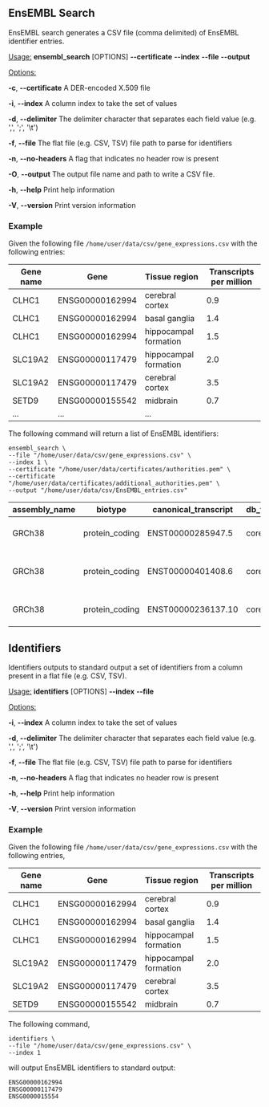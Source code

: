 ## EnsEMBL Search
EnsEMBL search generates a CSV file (comma delimited) of EnsEMBL identifier entries.

<ins>Usage:</ins> **ensembl_search** [OPTIONS] **--certificate** <certificates> **--index** <index> **--file** <file> **--output** <output>

<ins>Options:</ins>

  **-c**, **--certificate** <certificates>  A DER-encoded X.509 file

  **-i**, **--index** <index>               A column index to take the set of values
 
  **-d**, **--delimiter** <delimiter>       The delimiter character that separates each field value (e.g. ',', ';', '\t')
 
  **-f**, **--file** <file>                 The flat file (e.g. CSV, TSV) file path to parse for identifiers
 
  **-n**, **--no-headers**                  A flag that indicates no header row is present
 
  **-O**, **--output** <output>             The output file name and path to write a CSV file.

  **-h**, **--help**                        Print help information

  **-V**, **--version**                     Print version information
### Example
Given the following file `/home/user/data/csv/gene_expressions.csv` with the following entries:

| Gene name | Gene | Tissue region | Transcripts per million |
| --- | --- | --- | --- |
|CLHC1|ENSG00000162994|cerebral cortex|0.9|
|CLHC1|ENSG00000162994|basal ganglia|1.4|
|CLHC1|ENSG00000162994|hippocampal formation|1.5|
|SLC19A2|ENSG00000117479|hippocampal formation|2.0|
|SLC19A2|ENSG00000117479|cerebral cortex|3.5|
|SETD9|ENSG00000155542|midbrain|0.7|
|...|...|...|

The following command will return a list of EnsEMBL identifiers:

```
ensembl_search \
--file "/home/user/data/csv/gene_expressions.csv" \
--index 1 \
--certificate "/home/user/data/certificates/authorities.pem" \
--certificate "/home/user/data/certificates/additional_authorities.pem" \
--output "/home/user/data/csv/EnsEMBL_entries.csv"
```

| assembly_name | biotype | canonical_transcript | db_type | description | display_name | dna | end | id | logic_name | object_type | seq_region_name | source | species | start | strand | version |
| --- | --- | --- | --- | --- | --- | --- | --- | --- | --- | --- | --- | --- | --- | --- | --- | --- |
|GRCh38|protein_coding|ENST00000285947.5|core|SET domain containing 9 [Source:HGNC Symbol;Acc:HGNC:28508]|SETD9|GACAGCCGT...|56925532|ENSG00000155542|ensembl_havana_gene_homo_sapiens|Gene|5|ensembl_havana|homo_sapiens|56909260|1|12|
|GRCh38|protein_coding|ENST00000401408.6|core|clathrin heavy chain linker domain containing 1 [Source:HGNC Symbol;Acc:HGNC:26453]|CLHC1|TTTTTATGT...|55232563|ENSG00000162994|ensembl_havana_gene_homo_sapiens|Gene|2|ensembl_havana|homo_sapiens|55172547|-1|16
|GRCh38|protein_coding|ENST00000236137.10|core|solute carrier family 19 member 2 [Source:HGNC Symbol;Acc:HGNC:10938]|SLC19A2|TTTGATTAA...|169485944|ENSG00000117479|ensembl_havana_gene_homo_sapiens|Gene|1|ensembl_havana|homo_sapiens|169463909|-1|15|

## Identifiers
Identifiers outputs to standard output a set of identifiers from a column present in a flat file (e.g. CSV, TSV).

<ins>Usage:</ins> **identifiers** [OPTIONS] **--index** <index> **--file** <file>

<ins>Options:</ins>

  **-i**, **--index** <index>          A column index to take the set of values

  **-d**, **--delimiter** <delimiter>  The delimiter character that separates each field value (e.g. ',', ';', '\t')
 
  **-f**, **--file** <file>            The flat file (e.g. CSV, TSV) file path to parse for identifiers
 
  **-n**, **--no-headers**             A flag that indicates no header row is present
  
  **-h**, **--help**                   Print help information

  **-V**, **--version**                Print version information
### Example
Given the following file `/home/user/data/csv/gene_expressions.csv` with the following entries,

| Gene name | Gene | Tissue region | Transcripts per million |
| --- | --- | --- | --- |
|CLHC1|ENSG00000162994|cerebral cortex|0.9|
|CLHC1|ENSG00000162994|basal ganglia|1.4|
|CLHC1|ENSG00000162994|hippocampal formation|1.5|
|SLC19A2|ENSG00000117479|hippocampal formation|2.0|
|SLC19A2|ENSG00000117479|cerebral cortex|3.5|
|SETD9|ENSG00000155542|midbrain|0.7|

The following command,

```
identifiers \
--file "/home/user/data/csv/gene_expressions.csv" \
--index 1
```

will output EnsEMBL identifiers to standard output:

```
ENSG00000162994
ENSG00000117479
ENSG0000015554
```